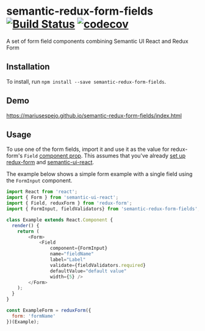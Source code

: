 # semantic-redux-form-fields [![Build Status](https://travis-ci.org/mariusespejo/semantic-redux-form-fields.svg?branch=master)](https://travis-ci.org/mariusespejo/semantic-redux-form-fields) [![codecov](https://codecov.io/gh/mariusespejo/semantic-redux-form-fields/branch/master/graph/badge.svg)](https://codecov.io/gh/mariusespejo/semantic-redux-form-fields)

A set of form field components combining Semantic UI React and Redux Form

## Installation
To install, run `npm install --save semantic-redux-form-fields`. 

## Demo
https://mariusespejo.github.io/semantic-redux-form-fields/index.html

## Usage
To use one of the form fields, import it and use it as the value for redux-form's `Field` [component prop](https://redux-form.com/7.0.4/docs/api/field.md/#-code-component-component-function-string-code-required-). This assumes that you've already [set up redux-form](https://redux-form.com/7.0.4/docs/gettingstarted.md/) and [semantic-ui-react](https://react.semantic-ui.com/usage).

The example below shows a simple form example with a single field using the `FormInput` component.

```javascript
import React from 'react';
import { Form } from 'semantic-ui-react';
import { Field, reduxForm } from 'redux-form';
import { FormInput, fieldValidators} from 'semantic-redux-form-fields';

class Example extends React.Component {
  render() {
    return (
        <Form>
            <Field
                component={FormInput}
                name="fieldName" 
                label="Label"
                validate={fieldValidators.required}
                defaultValue="default value"
                width={5} />
        </Form>
    );
  }
}

const ExampleForm = reduxForm({
  form: 'formName'
})(Example);


```
